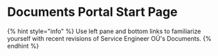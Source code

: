 # Documents Portal Start Page

{% hint style="info" %}
Use left pane and bottom links to familiarize yourself with recent revisions of Service Engineer OÜ's Documents.
{% endhint %}



